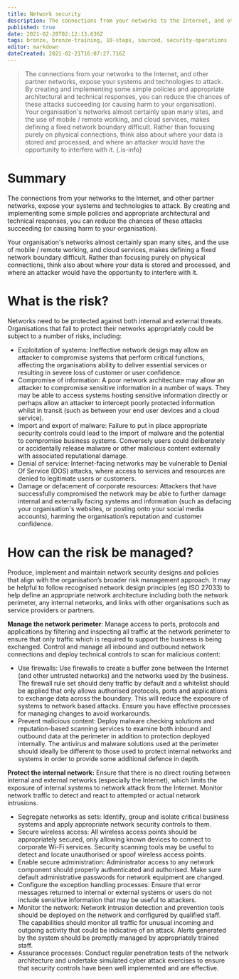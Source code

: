 ```yaml
---
title: Network security
description: The connections from your networks to the Internet, and other partner networks, expose your systems and technologies to attack. 
published: true
date: 2021-02-28T02:12:13.636Z
tags: bronze, bronze-training, 10-steps, sourced, security-operations
editor: markdown
dateCreated: 2021-02-21T16:07:27.716Z
---
```


> The connections from your networks to the Internet, and other partner networks, expose your systems and technologies to attack. By creating and implementing some simple policies and appropriate architectural and technical responses, you can reduce the chances of these attacks succeeding (or causing harm to your organisation). Your organisation's networks almost certainly span many sites, and the use of mobile / remote working, and cloud services, makes defining a fixed network boundary difficult. Rather than focusing purely on physical connections, think also about where your data is stored and processed, and where an attacker would have the opportunity to interfere with it.
{.is-info}


# Summary
The connections from your networks to the Internet, and other partner networks, expose your systems and technologies to attack. By creating and implementing some simple policies and appropriate architectural and technical responses, you can reduce the chances of these attacks succeeding (or causing harm to your organisation).

Your organisation's networks almost certainly span many sites, and the use of mobile / remote working, and cloud services, makes defining a fixed network boundary difficult. Rather than focusing purely on physical connections, think also about where your data is stored and processed, and where an attacker would have the opportunity to interfere with it.

# What is the risk?
Networks need to be protected against both internal and external threats. Organisations that fail to protect their networks appropriately could be subject to a number of risks, including:

- Exploitation of systems: Ineffective network design may allow an attacker to compromise systems that perform critical functions, affecting the organisations ability to deliver essential services or resulting in severe loss of customer or user confidence.
- Compromise of information: A poor network architecture may allow an attacker to compromise sensitive information in a number of ways. They may be able to access systems hosting sensitive information directly or perhaps allow an attacker to intercept poorly protected information whilst in transit (such as between your end user devices and a cloud service).
- Import and export of malware: Failure to put in place appropriate security controls could lead to the import of malware and the potential to compromise business systems. Conversely users could deliberately or accidentally release malware or other malicious content externally with associated reputational damage.
- Denial of service: Internet-facing networks may be vulnerable to Denial Of Service (DOS) attacks, where access to services and resources are denied to legitimate users or customers.
- Damage or defacement of corporate resources: Attackers that have successfully compromised the network may be able to further damage internal and externally facing systems and information (such as defacing your organisation's websites, or posting onto your social media accounts), harming the organisation’s reputation and customer confidence.

# How can the risk be managed?
Produce, implement and maintain network security designs and policies that align with the organisation’s broader risk management approach. It may be helpful to follow recognised network design principles (eg ISO 27033) to help define an appropriate network architecture including both the network perimeter, any internal networks, and links with other organisations such as service providers or partners.

**Manage the network perimeter**: Manage access to ports, protocols and applications by filtering and inspecting all traffic at the network perimeter to ensure that only traffic which is required to support the business is being exchanged. Control and manage all inbound and outbound network connections and deploy technical controls to scan for malicious content:

- Use firewalls: Use firewalls to create a buffer zone between the Internet (and other untrusted networks) and the networks used by the business. The firewall rule set should deny traffic by default and a whitelist should be applied that only allows authorised protocols, ports and applications to exchange data across the boundary. This will reduce the exposure of systems to network based attacks. Ensure you have effective processes for managing changes to avoid workarounds.
- Prevent malicious content: Deploy malware checking solutions and reputation-based scanning services to examine both inbound and outbound data at the perimeter in addition to protection deployed internally. The antivirus and malware solutions used at the perimeter should ideally be different to those used to protect internal networks and systems in order to provide some additional defence in depth.

**Protect the internal network:** Ensure that there is no direct routing between internal and external networks (especially the Internet), which limits the exposure of internal systems to network attack from the Internet. Monitor network traffic to detect and react to attempted or actual network intrusions.

- Segregate networks as sets: Identify, group and isolate critical business systems and apply appropriate network security controls to them.
- Secure wireless access: All wireless access points should be appropriately secured, only allowing known devices to connect to corporate Wi-Fi services. Security scanning tools may be useful to detect and locate unauthorised or spoof wireless access points.
- Enable secure administration: Administrator access to any network component should properly authenticated and authorised. Make sure default administrative passwords for network equipment are changed.
- Configure the exception handling processes: Ensure that error messages returned to internal or external systems or users do not include sensitive information that may be useful to attackers.
- Monitor the network: Network intrusion detection and prevention tools should be deployed on the network and configured by qualified staff. The capabilities should monitor all traffic for unusual incoming and outgoing activity that could be indicative of an attack. Alerts generated by the system should be promptly managed by appropriately trained staff.
- Assurance processes: Conduct regular penetration tests of the network architecture and undertake simulated cyber attack exercises to ensure that security controls have been well implemented and are effective.